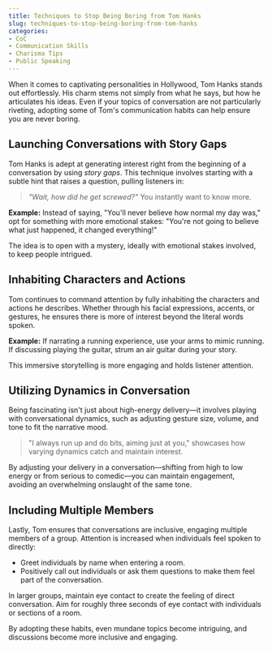 ```yaml
---
title: Techniques to Stop Being Boring from Tom Hanks
slug: techniques-to-stop-being-boring-from-tom-hanks
categories:
- CoC
- Communication Skills
- Charisma Tips
- Public Speaking
---
```


When it comes to captivating personalities in Hollywood, Tom Hanks stands out effortlessly. His charm stems not simply from what he says, but how he articulates his ideas. Even if your topics of conversation are not particularly riveting, adopting some of Tom's communication habits can help ensure you are never boring.

## Launching Conversations with Story Gaps

Tom Hanks is adept at generating interest right from the beginning of a conversation by using *story gaps*. This technique involves starting with a subtle hint that raises a question, pulling listeners in:

> *"Wait, how did he get screwed?"* You instantly want to know more.

**Example:** Instead of saying, "You'll never believe how normal my day was," opt for something with more emotional stakes: "You're not going to believe what just happened, it changed everything!"

The idea is to open with a mystery, ideally with emotional stakes involved, to keep people intrigued.

## Inhabiting Characters and Actions

Tom continues to command attention by fully inhabiting the characters and actions he describes. Whether through his facial expressions, accents, or gestures, he ensures there is more of interest beyond the literal words spoken.

**Example:** If narrating a running experience, use your arms to mimic running. If discussing playing the guitar, strum an air guitar during your story.

This immersive storytelling is more engaging and holds listener attention.

## Utilizing Dynamics in Conversation

Being fascinating isn't just about high-energy delivery—it involves playing with conversational dynamics, such as adjusting gesture size, volume, and tone to fit the narrative mood.

> "I always run up and do bits, aiming just at you," showcases how varying dynamics catch and maintain interest.

By adjusting your delivery in a conversation—shifting from high to low energy or from serious to comedic—you can maintain engagement, avoiding an overwhelming onslaught of the same tone.

## Including Multiple Members

Lastly, Tom ensures that conversations are inclusive, engaging multiple members of a group. Attention is increased when individuals feel spoken to directly:

- Greet individuals by name when entering a room.
- Positively call out individuals or ask them questions to make them feel part of the conversation.

In larger groups, maintain eye contact to create the feeling of direct conversation. Aim for roughly three seconds of eye contact with individuals or sections of a room.

By adopting these habits, even mundane topics become intriguing, and discussions become more inclusive and engaging.

